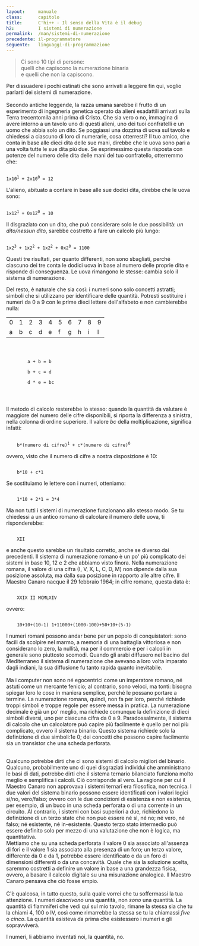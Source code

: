 ```yaml
---
layout:     manuale
class:      capitolo
title:      C'hi++ - Il senso della Vita è il debug
h2:         I sistemi di numerazione
permalink:  /man/sistemi-di-numerazione
precedente: il-programmatore
seguente:   linguaggi-di-programmazione
---
```


<blockquote class="motto">
Ci sono 10 tipi di persone:<br />
quelli che capiscono la numerazione binaria<br />
e quelli che non la capiscono.
</blockquote>

Per dissuadere i pochi ostinati che sono arrivati a leggere fin qui,
voglio parlarti dei sistemi di numerazione.<br />
<br />
Secondo antiche leggende, la razza umana sarebbe il frutto di un
esperimento di ingegneria genetica operato da alieni esadattili arrivati
sulla Terra trecentomila anni prima di Cristo.
Che sia vero o no, immagina di avere intorno a un tavolo uno di questi
alieni, uno dei tuoi confratelli e un uomo che abbia solo un dito. Se
poggiassi una dozzina di uova sul tavolo e chiedessi a ciascuno di loro
di numerarle, cosa otterresti?
Il tuo amico, che conta in base alle dieci dita delle sue mani, direbbe
che le uova sono pari a una volta tutte le sue dita più due. Se
esprimessimo questa risposta con potenze del numero delle dita delle
mani del tuo confratello, otterremmo che:

<code>
1x10<sup>1</sup> + 2x10<sup>0</sup> = 12
</code>

L\'alieno, abituato a contare in base alle sue dodici dita, direbbe che
le uova sono:

<code>
1x12<sup>1</sup> + 0x12<sup>0</sup> = 10
</code>

Il disgraziato con un dito, che può considerare solo le due possibilità:
*un dito/nessun dito*, sarebbe costretto a fare un calcolo più lungo:

<code>
1x2<sup>3</sup> + 1x2<sup>2</sup> + 1x2<sup>2</sup> + 0x2<sup>0</sup> = 1100
</code>

Questi tre risultati, per quanto differenti, non sono sbagliati, perché
ciascuno dei tre conta le dodici uova in base al numero delle proprie
dita e risponde di conseguenza. Le uova rimangono le stesse: cambia solo
il sistema di numerazione.

Del resto, è naturale che sia così: i numeri sono solo concetti
astratti; simboli che si utilizzano per identificare delle quantità.
Potresti sostituire i numeri da 0 a 9 con le prime dieci lettere
dell\'alfabeto e non cambierebbe nulla:

<div style="text-align:center;display:block;">
    <table style="margin:1rem auto">
        <tr>
            <td>0</td><td>1</td><td>2</td><td>3</td><td>4</td><td>5</td><td>6</td><td>7</td><td>8</td><td>9</td>
        </tr>
        <tr>
            <td>a</td><td>b</td><td>c</td><td>d</td><td>e</td><td>f</td><td>g</td><td>h</td><td>i</td><td>l</td>
        </tr>
    </table>
    <code style="margin: auto">
        <div style="text-align:left;">
        a + b = b   <br />
        b + c = d   <br />
        d * e = bc
        </div>
    </code>
</div>

Il metodo di calcolo resterebbe lo stesso: quando la quantità da
valutare è maggiore del numero delle cifre disponibili, si riporta la
differenza a sinistra, nella colonna di ordine superiore.
Il valore *bc* della moltiplicazione, significa infatti:

<code>
    b*(numero di cifre)<sup>1</sup> + c*(numero di cifre)<sup>0</sup>
</code>

ovvero, visto che il numero di cifre a nostra disposizione è 10:

<code>
    b*10 + c*1
</code>

Se sostituiamo le lettere con i numeri, otteniamo:

<code>
    1*10 + 2*1 = 3*4
</code>


Ma non tutti i sistemi di numerazione funzionano allo stesso modo.
Se tu chiedessi a un antico romano di calcolare il numero delle uova, ti
risponderebbe:

<code>
    XII
</code>

e anche questo sarebbe un risultato corretto, anche se diverso dai
precedenti.
Il sistema di numerazione romano è un po\' più complicato dei sistemi in
base 10, 12 e 2 che abbiamo visto finora.
Nella numerazione romana, il valore di una cifra (I, V, X, L, C, D, M)
non dipende dalla sua posizione assoluta, ma dalla sua posizione in
rapporto alle altre cifre.
Il Maestro Canaro nacque il 29 febbraio 1964; in cifre romane, questa
data è:

<code>
    XXIX II MCMLXIV
</code>

ovvero:

<code>
    10+10+(10-1) 1+11000+(1000-100)+50+10+(5-1)
</code>

I numeri romani possono andar bene per un popolo di conquistatori: sono
facili da scolpire nel marmo, a memoria di una battaglia vittoriosa e
non considerano lo zero, la nullità, ma per il commercio e per i calcoli
in generale sono piuttosto scomodi.
Quando gli arabi diffusero nel bacino del Mediterraneo il sistema di
numerazione che avevano a loro volta imparato dagli indiani, la sua
diffusione fu tanto rapida quanto inevitabile.<br />
<br />
Ma i computer non sono né egocentrici come un imperatore romano, né
astuti come un mercante fenicio; al contrario, sono veloci, ma tonti:
bisogna spiegar loro le cose in maniera semplice, perché le possano
portare a termine.
La numerazione romana, quindi, non fa per loro, perché richiede troppi
simboli e troppe regole per essere messa in pratica.
La numerazione decimale è già un po\' meglio, ma richiede comunque la
definizione di dieci simboli diversi, uno per ciascuna cifra da 0 a 9.
Paradossalmente, il sistema di calcolo che un calcolatore può capire più
facilmente è quello per noi più complicato, ovvero il sistema binario.
Questo sistema richiede solo la definizione di due simboli:1e 0; dei
concetti che possono capire facilmente sia un transistor che una scheda
perforata.<br />
<br />

<!-- @todo   inserire esempî di calcolo binario? -->

Qualcuno potrebbe dirti che ci sono sistemi di calcolo migliori del
binario.
Qualcuno, probabilmente uno di quei disgraziati individui che
amministrano le basi di dati, potrebbe dirti che il sistema ternario
bilanciato funziona molto meglio e semplifica i calcoli.
Ciò corrisponde al vero.
La ragione per cui il Maestro Canaro non approvava i sistemi ternarî era
filosofica, non tecnica. I due valori del sistema binario possono essere
identificati con i valori logici sì/no, vero/falso; ovvero con le due
condizioni di esistenza e non esistenza, per esempio, di un buco in una
scheda perforata o di una corrente in un circuito.
Al contrario, i sistemi con basi superiori a due, richiedono la
definizione di un terzo stato che non può essere né sì, né no; né vero,
né falso; né esistente, né in-esistente.
Questo terzo stato intermedio può essere definito solo per mezzo di una
valutazione che non è logica, ma quantitativa.<br />
Mettiamo che su una scheda perforata il valore 0 sia associato
all\'assenza di fori e il valore 1 sia associato alla presenza di un
foro; un terzo valore, differente da 0 e da 1, potrebbe essere
identificato o da un foro di dimensioni differenti o da una concavità.
Quale che sia la soluzione scelta, saremmo costretti a definire un
valore in base a una grandezza fisica, ovvero, a basare il calcolo
digitale su una misurazione analogica.
Il Maestro Canaro pensava che ciò fosse empio.<br />
<br />
C\'è qualcosa, in tutto questo, sulla quale vorrei che tu soffermassi la
tua attenzione.
I numeri *descrivono* una quantità, non *sono* una quantità.
La quantità di fiammiferi che vedi qui sul mio tavolo, rimane la stessa
sia che tu la chiami 4, 100 o IV, così come rimarrebbe la stessa se tu
la chiamassi *five* o *cinco*.
La quantità esisteva da prima che esistessero i numeri e gli
sopravviverà.

I numeri, li abbiamo inventati noi, la quantità, no.
